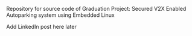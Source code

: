 Repository for source code of Graduation Project: Secured V2X Enabled Autoparking system using Embedded Linux

Add LinkedIn post here later
